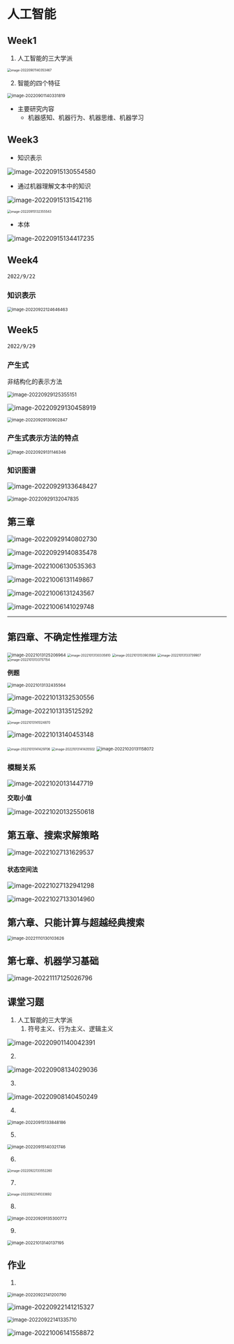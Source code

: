 # 人工智能

   

## Week1

1. 人工智能的三大学派

<img src="https://gitee.com/lynbz1018/image/raw/master/img/20220901140354.png" alt="image-20220901140353467" style="zoom: 50%;" />



2. 智能的四个特征

<img src="https://gitee.com/lynbz1018/image/raw/master/img/20220901140333.png" alt="image-20220901140331819" style="zoom:67%;" />



* 主要研究内容
  * 机器感知、机器行为、机器思维、机器学习



## Week3

* 知识表示

![image-20220915130554580](https://gitee.com/lynbz1018/image/raw/master/img/20220915130555.png)

* 通过机器理解文本中的知识

![image-20220915131542116](https://gitee.com/lynbz1018/image/raw/master/img/20220915131543.png)

<img src="C:%5CUsers%5Clyn95%5CAppData%5CRoaming%5CTypora%5Ctypora-user-images%5Cimage-20220915132355543.png" alt="image-20220915132355543" style="zoom: 50%;" />

* 本体

![image-20220915134417235](https://gitee.com/lynbz1018/image/raw/master/img/20220915134418.png)

## Week4

`2022/9/22`

### 知识表示

<img src="C:%5CUsers%5Clyn95%5CAppData%5CRoaming%5CTypora%5Ctypora-user-images%5Cimage-20220922124646463.png" alt="image-20220922124646463" style="zoom:67%;" />



## Week5

`2022/9/29`

### 产生式

非结构化的表示方法

<img src="C:%5CUsers%5Clyn95%5CAppData%5CRoaming%5CTypora%5Ctypora-user-images%5Cimage-20220929125355151.png" alt="image-20220929125355151" style="zoom:80%;" />



![image-20220929130458919](https://gitee.com/lynbz1018/image/raw/master/img/20220929130500.png)

<img src="C:%5CUsers%5Clyn95%5CAppData%5CRoaming%5CTypora%5Ctypora-user-images%5Cimage-20220929130902847.png" alt="image-20220929130902847" style="zoom:67%;" />

### 产生式表示方法的特点

<img src="C:%5CUsers%5Clyn95%5CAppData%5CRoaming%5CTypora%5Ctypora-user-images%5Cimage-20220929131146346.png" alt="image-20220929131146346" style="zoom:67%;" />

### 知识图谱

![image-20220929133648427](https://gitee.com/lynbz1018/image/raw/master/img/20220929133649.png)

<img src="C:%5CUsers%5Clyn95%5CAppData%5CRoaming%5CTypora%5Ctypora-user-images%5Cimage-20220929132047835.png" alt="image-20220929132047835" style="zoom:80%;" />

## 第三章

![image-20220929140802730](https://gitee.com/lynbz1018/image/raw/master/img/20220929140803.png)

![image-20220929140835478](https://gitee.com/lynbz1018/image/raw/master/img/20220929140836.png)



![image-20221006130535363](https://gitee.com/lynbz1018/image/raw/master/img/20221006130536.png)

![image-20221006131149867](https://gitee.com/lynbz1018/image/raw/master/img/20221006131151.png)

![image-20221006131243567](https://gitee.com/lynbz1018/image/raw/master/img/20221006131244.png)

![image-20221006141029748](https://gitee.com/lynbz1018/image/raw/master/img/20221006141030.png)

****





## 第四章、不确定性推理方法

<img src="https://gitee.com/lynbz1018/image/raw/master/img/20221013125208.png" alt="image-20221013125206964" style="zoom:67%;" />

<img src="https://gitee.com/lynbz1018/image/raw/master/img/20221013130336.png" alt="image-20221013130335810" style="zoom:50%;" />

<img src="https://gitee.com/lynbz1018/image/raw/master/img/20221013133904.png" alt="image-20221013133903564" style="zoom: 50%;" />

<img src="C:%5CUsers%5Clyn95%5CAppData%5CRoaming%5CTypora%5Ctypora-user-images%5Cimage-20221013133739907.png" alt="image-20221013133739907" style="zoom: 50%;" />

<img src="C:%5CUsers%5Clyn95%5CAppData%5CRoaming%5CTypora%5Ctypora-user-images%5Cimage-20221013133757154.png" alt="image-20221013133757154" style="zoom:50%;" />

**例题**

<img src="https://gitee.com/lynbz1018/image/raw/master/img/20221013132436.png" alt="image-20221013132435564" style="zoom:67%;" />

![image-20221013132530556](https://gitee.com/lynbz1018/image/raw/master/img/20221013132531.png)





![image-20221013135125292](https://gitee.com/lynbz1018/image/raw/master/img/20221013135126.png)

<img src="C:%5CUsers%5Clyn95%5CAppData%5CRoaming%5CTypora%5Ctypora-user-images%5Cimage-20221013141024870.png" alt="image-20221013141024870" style="zoom:50%;" />

![image-20221013140453148](https://gitee.com/lynbz1018/image/raw/master/img/20221013140454.png)

<img src="https://gitee.com/lynbz1018/image/raw/master/img/20221013141430.png" alt="image-20221013141429706" style="zoom:50%;" />



<img src="https://gitee.com/lynbz1018/image/raw/master/img/20221013141436.png" alt="image-20221013141435502" style="zoom:50%;" />



<img src="https://gitee.com/lynbz1018/image/raw/master/img/20221020131159.png" alt="image-20221020131158072" style="zoom:67%;" />

### 模糊关系

![image-20221020131447719](https://gitee.com/lynbz1018/image/raw/master/img/20221020131448.png)

**交取小值**

![image-20221020132550618](https://gitee.com/lynbz1018/image/raw/master/img/20221020132551.png)



## 第五章、搜索求解策略

![image-20221027131629537](https://gitee.com/lynbz1018/image/raw/master/img/20221027131630.png)

#### 状态空间法

![image-20221027132941298](https://gitee.com/lynbz1018/image/raw/master/img/20221027132942.png)

![image-20221027133014960](https://gitee.com/lynbz1018/image/raw/master/img/20221027133016.png)



## 第六章、只能计算与超越经典搜索

<img src="https://gitee.com/lynbz1018/image/raw/master/img/20221110130104.png" alt="image-20221110130103626" style="zoom: 67%;" />





## 第七章、机器学习基础

![image-20221117125026796](https://gitee.com/lynbz1018/image/raw/master/img/20221117125029.png)

















## 课堂习题

1. 人工智能的三大学派
   1. 符号主义、行为主义、逻辑主义

![image-20220901140042391](https://gitee.com/lynbz1018/image/raw/master/img/20220901140100.png)

2.  

![image-20220908134029036](https://gitee.com/lynbz1018/image/raw/master/img/20220908134030.png)

3.  

![image-20220908140450249](https://gitee.com/lynbz1018/image/raw/master/img/20220908140451.png)

4. 

<img src="https://gitee.com/lynbz1018/image/raw/master/img/20220915133849.png" alt="image-20220915133848186" style="zoom: 67%;" />

5. 

<img src="https://gitee.com/lynbz1018/image/raw/master/img/20220915140322.png" alt="image-20220915140321746" style="zoom:67%;" />

6. 

<img src="C:%5CUsers%5Clyn95%5CAppData%5CRoaming%5CTypora%5Ctypora-user-images%5Cimage-20220922133552260.png" alt="image-20220922133552260" style="zoom:50%;" />

7. 

<img src="C:%5CUsers%5Clyn95%5CAppData%5CRoaming%5CTypora%5Ctypora-user-images%5Cimage-20220922141033692.png" alt="image-20220922141033692" style="zoom:50%;" />

8. 

<img src="C:%5CUsers%5Clyn95%5CAppData%5CRoaming%5CTypora%5Ctypora-user-images%5Cimage-20220929135300772.png" alt="image-20220929135300772" style="zoom:67%;" />

9. 

<img src="C:%5CUsers%5Clyn95%5CAppData%5CRoaming%5CTypora%5Ctypora-user-images%5Cimage-20221013140137195.png" alt="image-20221013140137195" style="zoom:67%;" />



## 作业

1. 

<img src="C:%5CUsers%5Clyn95%5CAppData%5CRoaming%5CTypora%5Ctypora-user-images%5Cimage-20220922141200790.png" alt="image-20220922141200790" style="zoom:67%;" />

![image-20220922141215327](https://gitee.com/lynbz1018/image/raw/master/img/20220922141216.png)



<img src="C:%5CUsers%5Clyn95%5CAppData%5CRoaming%5CTypora%5Ctypora-user-images%5Cimage-20220922141335710.png" alt="image-20220922141335710" style="zoom: 80%;" />

![image-20221006141558872](https://gitee.com/lynbz1018/image/raw/master/img/20221006141600.png)

